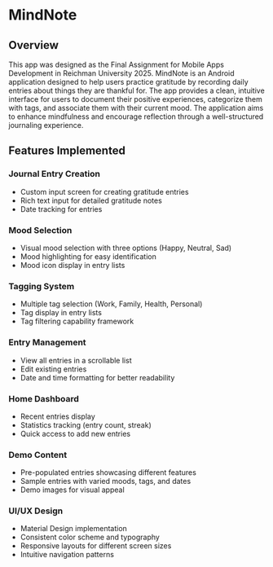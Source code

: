 # MindNote

## Overview
This app was designed as the Final Assignment for Mobile Apps Development in Reichman University 2025.
MindNote is an Android application designed to help users practice gratitude by recording daily entries about things they are thankful for. The app provides a clean, intuitive interface for users to document their positive experiences, categorize them with tags, and associate them with their current mood. The application aims to enhance mindfulness and encourage reflection through a well-structured journaling experience.

## Features Implemented

### Journal Entry Creation
- Custom input screen for creating gratitude entries
- Rich text input for detailed gratitude notes
- Date tracking for entries

### Mood Selection
- Visual mood selection with three options (Happy, Neutral, Sad)
- Mood highlighting for easy identification
- Mood icon display in entry lists

### Tagging System
- Multiple tag selection (Work, Family, Health, Personal)
- Tag display in entry lists
- Tag filtering capability framework

### Entry Management
- View all entries in a scrollable list
- Edit existing entries
- Date and time formatting for better readability

### Home Dashboard
- Recent entries display
- Statistics tracking (entry count, streak)
- Quick access to add new entries

### Demo Content
- Pre-populated entries showcasing different features
- Sample entries with varied moods, tags, and dates
- Demo images for visual appeal

### UI/UX Design
- Material Design implementation
- Consistent color scheme and typography
- Responsive layouts for different screen sizes
- Intuitive navigation patterns

